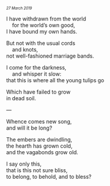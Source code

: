 <p style="margin:0; margin-top: -0.5rem">
  <em>
    <small><small>27 March 2019</small></small>
  </em>
</p>

I have withdrawn from the world\
&nbsp;&nbsp;&nbsp;&nbsp;for the world’s own good,\
I have bound my own hands.

But not with the usual cords\
&nbsp;&nbsp;&nbsp;&nbsp;and knots,\
not well-fashioned marriage bands.

I come for the darkness,\
&nbsp;&nbsp;&nbsp;&nbsp;and whisper it slow:\
that this is where all the young tulips go

Which have failed to grow\
in dead soil.

—

Whence comes new song,\
and will it be long?

The embers are dwindling,\
the hearth has grown cold,\
and the vagabonds grow old.

I say only this,\
that is this not sure bliss,\
to belong, to behold, and to bless?
